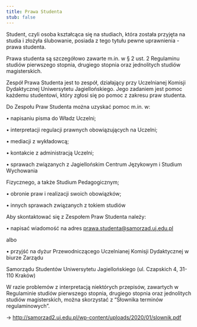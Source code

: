 ```yaml
---
title: Prawa Studenta
stub: false
---
```

Student, czyli osoba kształcąca się na studiach, która została przyjęta na studia i złożyła ślubowanie, posiada z tego tytułu pewne uprawnienia - prawa studenta.

Prawa studenta są szczegółowo zawarte m.in. w § 2 ust. 2 Regulaminu studiów pierwszego stopnia, drugiego stopnia oraz jednolitych studiów magisterskich.

Zespół Prawa Studenta jest to zespół, działający przy Uczelnianej Komisji Dydaktycznej Uniwersytetu Jagiellońskiego. Jego zadaniem jest pomoc każdemu studentowi, który zgłosi się po pomoc z zakresu praw studenta.

Do Zespołu Praw Studenta można uzyskać pomoc m.in. w:

• napisaniu pisma do Władz Uczelni;

• interpretacji regulacji prawnych obowiązujących na Uczelni;

• mediacji z wykładowcą;

• kontakcie z administracją Uczelni;

• sprawach związanych z Jagiellońskim Centrum Językowym i Studium Wychowania

Fizycznego, a także Studium Pedagogicznym;

• obronie praw i realizacji swoich obowiązków;

• innych sprawach związanych z tokiem studiów

Aby skontaktować się z Zespołem Praw Studenta należy:

• napisać wiadomość na adres prawa.studenta@samorzad.uj.edu.pl 

albo

• przyjść na dyżur Przewodniczącego Uczelnianej Komisji Dydaktycznej w biurze Zarządu

Samorządu Studentów Uniwersytetu Jagiellońskiego (ul. Czapskich 4, 31-110 Kraków)

W razie problemów z interpretacją niektórych przepisów, zawartych w Regulaminie studiów pierwszego stopnia, drugiego stopnia oraz jednolitych studiów magisterskich, można skorzystać z “Słownika terminów regulaminowych”.

→ <http://samorzad2.uj.edu.pl/wp-content/uploads/2020/01/slownik.pdf>
